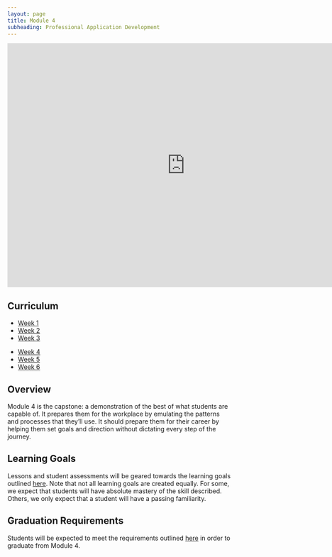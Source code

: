 ```yaml
---
layout: page
title: Module 4
subheading: Professional Application Development
---
```


<iframe src="https://calendar.google.com/calendar/embed?showTz=0&amp;mode=WEEK&amp;height=600&amp;wkst=1&amp;bgcolor=%23778899&amp;src=casimircreative.com_r9jfiq9f37h6rdt2s8ssofss4k%40group.calendar.google.com&amp;color=%23182C57&amp;ctz=America%2FDenver" style="border-width:0" width="800" height="550" frameborder="0" scrolling="no"></iframe>

## Curriculum

<ul class="outlines">
  <a href="weekly_outlines/week_1">
    <li class="outline">Week 1</li>
  </a>
  <a href="weekly_outlines/week_2">
    <li class="outline">Week 2</li>
  </a>
  <a href="weekly_outlines/week_3">
    <li class="outline">Week 3</li>
  </a>
</ul>
<ul class="outlines">
  <a href="weekly_outlines/week_4">
    <li class="outline">Week 4</li>
  </a>
  <a href="weekly_outlines/week_5">
    <li class="outline">Week 5</li>
  </a>
  <a href="weekly_outlines/week_6">
    <li class="outline">Week 6</li>
  </a>
</ul>

## Overview

Module 4 is the capstone: a demonstration of the best of what students are capable of. It prepares them for the workplace by emulating the patterns and processes that they’ll use. It should prepare them for their career by helping them set goals and direction without dictating every step of the journey.

## Learning Goals

Lessons and student assessments will be geared towards the learning goals outlined [here](./learning_goals). Note that not all learning goals are created equally. For some, we expect that students will have absolute mastery of the skill described. Others, we only expect that a student will have a passing familiarity.

## Graduation Requirements

Students will be expected to meet the requirements outlined [here](./graduation_requirements) in order to graduate from Module 4.
